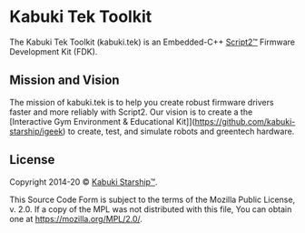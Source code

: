 # Kabuki Tek Toolkit

The Kabuki Tek Toolkit (kabuki.tek) is an Embedded-C++ [Script2™](github.com/kabuki-starship/script2) Firmware Development Kit (FDK).

## Mission and Vision

The mission of kabuki.tek is to help you create robust firmware drivers faster and more reliably with Script2. Our vision is to create a the [Interactive Gym Environment & Educational Kit]](https://github.com/kabuki-starship/igeek) to create, test, and simulate robots and greentech hardware.

## License

Copyright 2014-20 © [Kabuki Starship™](https://kabukistarship.com).

This Source Code Form is subject to the terms of the Mozilla Public License, v. 2.0. If a copy of the MPL was not distributed with this file, You can obtain one at <https://mozilla.org/MPL/2.0/>.
